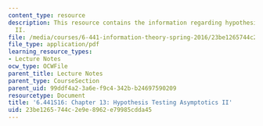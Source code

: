 ```yaml
---
content_type: resource
description: This resource contains the information regarding hypothesis testing asymptotics
  II.
file: /media/courses/6-441-information-theory-spring-2016/23be1265744c2e9e8962e79985cdda45_MIT6_441S16_chapter_13.pdf
file_type: application/pdf
learning_resource_types:
- Lecture Notes
ocw_type: OCWFile
parent_title: Lecture Notes
parent_type: CourseSection
parent_uid: 99ddf4a2-3a6e-f9c4-342b-b24697590209
resourcetype: Document
title: '6.441S16: Chapter 13: Hypothesis Testing Asymptotics II'
uid: 23be1265-744c-2e9e-8962-e79985cdda45
---
```

